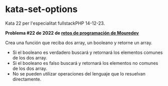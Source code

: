 # kata-set-options

Kata 22 per l'especialitat fullstackPHP 14-12-23.

**Problema #22 de 2022 de [retos de programación de Mouredev](https://retosdeprogramacion.com/semanales2022)**

Crea una función que reciba dos array, un booleano y retorne un array.
- Si el booleano es verdadero buscará y retornará los elementos comunes de los dos array.
- Si el booleano es falso buscará y retornará los elementos no comunes de los dos array.
- No se pueden utilizar operaciones del lenguaje que lo resuelvan directamente.
